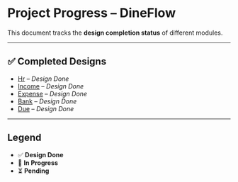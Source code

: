 # Project Progress – DineFlow

This document tracks the **design completion status** of different modules.  

---

## ✅ Completed Designs

  - [Hr](https://dineflow01.netlify.app/hr/designation/Index) – *Design Done*
  - [Income](https://dineflow01.netlify.app/income/OthersIncomeHead/Index) – *Design Done*
  - [Expense](https://dineflow01.netlify.app/expense/ExpenseHead/Index) – *Design Done*
  - [Bank](https://dineflow01.netlify.app/expense/ExpenseHead/Index) – *Design Done*
  - [Due](https://dineflow01.netlify.app/due/details) – *Design Done*

---

## Legend
- ✅ **Design Done**
- 🚧 **In Progress**
- ⏳ **Pending**
